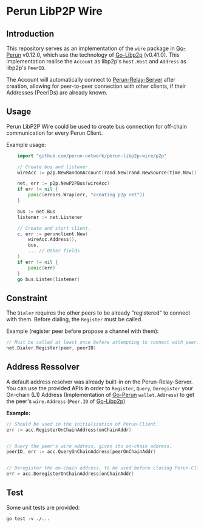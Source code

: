 # Perun LibP2P Wire

## Introduction
This repository serves as an implementation of the `wire` package in [Go-Perun] v0.12.0, which use the technology of [Go-Libp2p] (v0.41.0). This implementation realise the `Account` as libp2p's `host.Host` and `Address` as libp2p's `PeerID`.

The Account will automatically connect to [Perun-Relay-Server] after creation, allowing for peer-to-peer connection with other clients, if their Addresses (PeerIDs) are already known.

## Usage
Perun LibP2P Wire could be used to create bus connection for off-chain communication for every Perun Client. 

Example usage:
```go
    import "github.com/perun-network/perun-libp2p-wire/p2p"

	// Create bus and listener.
	wireAcc := p2p.NewRandomAccount(rand.New(rand.NewSource(time.Now().UnixNano())))

	net, err := p2p.NewP2PBus(wireAcc)
	if err != nil {
		panic(errors.Wrap(err, "creating p2p net"))
	}

    bus := net.Bus
	listener := net.Listener

	// Create and start client.
	c, err := perunclient.New(
		wireAcc.Address(),
        bus,
        ... // Other fields
	)
	if err != nil {
		panic(err)
	}
	go bus.Listen(listener)
```

## Constraint
The `Dialer` requires the other peers to be already "registered" to connect with them. Before dialing, the `Register` must be called. 

Example (register peer before propose a channel with them):
````go
// Must be called at least once before attempting to connect with peer. 
net.Dialer.Register(peer, peerID)
````

## Address Ressolver
A default address resolver was already built-in on the Perun-Relay-Server. You can use the provided APIs in order to `Register`, `Query`, `Deregister` your On-chain (L1) Address (Implementation of [Go-Perun] `wallet.Address`) to get the peer's `wire.Address` (`Peer.ID` of [Go-Libp2p])

**Example:**
````go
// Should be used in the initialization of Perun-Client.
err := acc.RegisterOnChainAddress(onChainAddr)


// Query the peer's wire address, given its on-chain address.
peerID, err := acc.QueryOnChainAddress(peerOnChainAddr)


// Deregister the on-chain address, to be used before closing Perun-Client,
err = acc.DeregisterOnChainAddress(onChainAddr)

````

## Test
Some unit tests are provided:
```
go test -v ./...
```


[Go-Perun]: https://github.com/hyperledger-labs/go-perun
[Go-Libp2p]: https://pkg.go.dev/github.com/libp2p/go-libp2p@v0.13.0
[Perun-Relay-Server]: https://github.com/perun-network/perun-relay